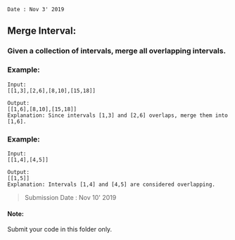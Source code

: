 ```Date : Nov 3' 2019```


## **Merge Interval**: 

### Given a collection of intervals, merge all overlapping intervals.

### Example:
```
Input:
[[1,3],[2,6],[8,10],[15,18]]

Output:
[[1,6],[8,10],[15,18]]
Explanation: Since intervals [1,3] and [2,6] overlaps, merge them into [1,6].
```

### Example:
```
Input:
[[1,4],[4,5]]

Output:
[[1,5]]
Explanation: Intervals [1,4] and [4,5] are considered overlapping.
```

> Submission Date : Nov 10' 2019

#### Note:
Submit your code in this folder only.

